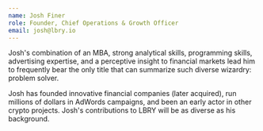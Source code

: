 ```yaml
---
name: Josh Finer
role: Founder, Chief Operations & Growth Officer
email: josh@lbry.io
---
```

Josh's combination of an MBA, strong analytical skills, programming skills, advertising expertise, and a perceptive insight to financial markets lead him to frequently bear the only title that can summarize such diverse wizardry: problem solver.

Josh has founded innovative financial companies (later acquired), run millions of dollars in AdWords campaigns, and been an early actor in other crypto projects. Josh's contributions to LBRY will be as diverse as his background.